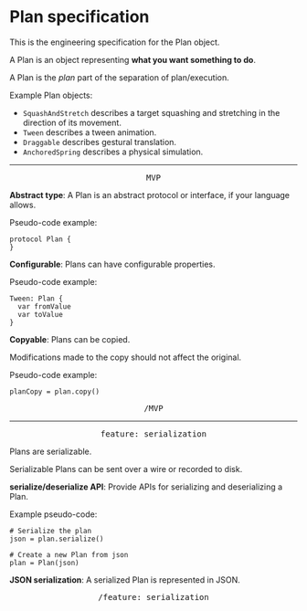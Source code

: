 # Plan specification

This is the engineering specification for the Plan object.

A Plan is an object representing **what you want something to do**.

A Plan is the *plan* part of the separation of plan/execution.

Example Plan objects:

- `SquashAndStretch` describes a target squashing and stretching in the direction of its movement.
- `Tween` describes a tween animation.
- `Draggable` describes gestural translation.
- `AnchoredSpring` describes a physical simulation.

---

<p style="text-align:center"><tt>MVP</tt></p>

**Abstract type**: A Plan is an abstract protocol or interface, if your language allows.

Pseudo-code example:

    protocol Plan {
    }

**Configurable**: Plans can have configurable properties.

Pseudo-code example:

    Tween: Plan {
      var fromValue
      var toValue
    }

**Copyable**: Plans can be copied.

Modifications made to the copy should not affect the original.

Pseudo-code example:

    planCopy = plan.copy()

<p style="text-align:center"><tt>/MVP</tt></p>

---

<p style="text-align:center"><tt>feature: serialization</tt></p>

Plans are serializable.

Serializable Plans can be sent over a wire or recorded to disk.

**serialize/deserialize API**: Provide APIs for serializing and deserializing a Plan.

Example pseudo-code:

    # Serialize the plan
    json = plan.serialize()
    
    # Create a new Plan from json
    plan = Plan(json)

**JSON serialization**: A serialized Plan is represented in JSON.

<p style="text-align:center"><tt>/feature: serialization</tt></p>
